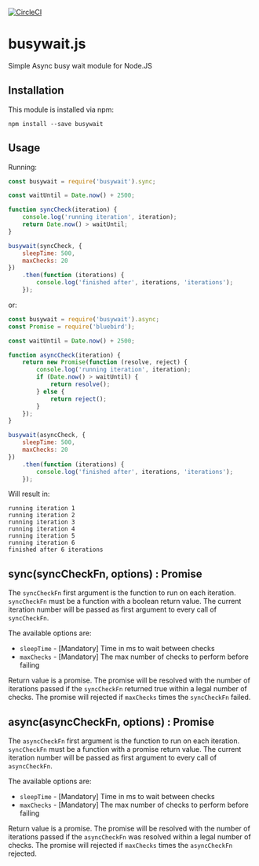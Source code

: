 [![CircleCI](https://circleci.com/gh/regevbr/busywait.js.svg?style=svg)](https://circleci.com/gh/regevbr/busywait.js)

# busywait.js
Simple Async busy wait module for Node.JS

## Installation

This module is installed via npm:

```
npm install --save busywait
```

## Usage

Running:
```js
const busywait = require('busywait').sync;

const waitUntil = Date.now() + 2500;

function syncCheck(iteration) {
    console.log('running iteration', iteration);
    return Date.now() > waitUntil;
}

busywait(syncCheck, {
    sleepTime: 500,
    maxChecks: 20
})
    .then(function (iterations) {
        console.log('finished after', iterations, 'iterations');
    });
```
or:
```js
const busywait = require('busywait').async;
const Promise = require('bluebird');

const waitUntil = Date.now() + 2500;

function asyncCheck(iteration) {
    return new Promise(function (resolve, reject) {
        console.log('running iteration', iteration);
        if (Date.now() > waitUntil) {
            return resolve();
        } else {
            return reject();
        }
    });
}

busywait(asyncCheck, {
    sleepTime: 500,
    maxChecks: 20
})
    .then(function (iterations) {
        console.log('finished after', iterations, 'iterations');
    });
```
Will result in:
```
running iteration 1
running iteration 2
running iteration 3
running iteration 4
running iteration 5
running iteration 6
finished after 6 iterations
```

## sync(syncCheckFn, options) : Promise

The `syncCheckFn` first argument is the function to run on each iteration.
`syncCheckFn` must be a function with a boolean return value.
The current iteration number will be passed as first argument to every call of `syncCheckFn`. 

The available options are:
- `sleepTime` - [Mandatory] Time in ms to wait between checks  
- `maxChecks` - [Mandatory] The max number of checks to perform before failing 

Return value is a promise.
The promise will be resolved with the number of iterations passed if the `syncCheckFn` returned true within a legal number of checks.
The promise will rejected if `maxChecks` times the `syncCheckFn` failed.

## async(asyncCheckFn, options) : Promise

The `asyncCheckFn` first argument is the function to run on each iteration.
`syncCheckFn` must be a function with a promise return value.
The current iteration number will be passed as first argument to every call of `asyncCheckFn`. 

The available options are:
- `sleepTime` - [Mandatory] Time in ms to wait between checks  
- `maxChecks` - [Mandatory] The max number of checks to perform before failing 

Return value is a promise.
The promise will be resolved with the number of iterations passed if the `asyncCheckFn` was resolved within a legal number of checks.
The promise will rejected if `maxChecks` times the `asyncCheckFn` rejected.
